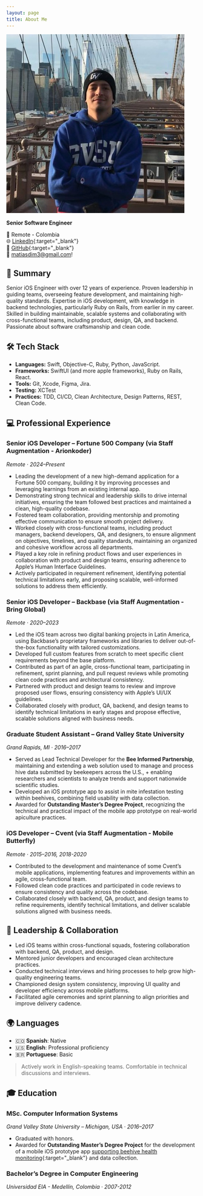 ```yaml
---
layout: page
title: About Me
---
```


<link rel="stylesheet" href="/assets/css/styles.css">

![Matías Gil](/assets/images/profile.jpg)
  
**Senior Software Engineer**  
  
📍 Remote - Colombia  
🌐 [LinkedIn](https://linkedin.com/in/matiasdim){:target="_blank"}  
🔗 [GitHub](https://github.com/matiasdim){:target="_blank"}  
📧 [matiasdim3@gmail.com](mailto:matiasdim3@gmail.com)!    
  
  
## 🧠 Summary
Senior iOS Engineer with over 12 years of experience. Proven leadership in guiding teams, overseeing feature development, and maintaining high-quality standards. Expertise in iOS development, with knowledge in backend technologies, particularly Ruby on Rails, from earlier in my career. Skilled in building maintainable, scalable systems and collaborating with cross-functional teams, including product, design, QA, and backend. Passionate about software craftsmanship and clean code.  
  
  
## 🛠️ Tech Stack
- **Languages:** Swift, Objective-C, Ruby, Python, JavaScript.
- **Frameworks:** SwiftUI (and more apple frameworks), Ruby on Rails, React.
- **Tools:** Git, Xcode, Figma, Jira.
- **Testing:** XCTest
- **Practices:** TDD, CI/CD, Clean Architecture, Design Patterns, REST, Clean Code.  
  
  
## 💻 Professional Experience
### **Senior iOS Developer – Fortune 500 Company (via Staff Augmentation - Arionkoder)**  
_Remote · 2024–Present_  
- Leading the development of a new high-demand application for a Fortune 500 company, building it by improving processes and leveraging learnings from an existing internal app.
- Demonstrating strong technical and leadership skills to drive internal initiatives, ensuring the team followed best practices and maintained a clean, high-quality codebase.
- Fostered team collaboration, providing mentorship and promoting effective communication to ensure smooth project delivery.
- Worked closely with cross-functional teams, including product managers, backend developers, QA, and designers, to ensure alignment on objectives, timelines, and quality standards, maintaining an organized and cohesive workflow across all departments.
- Played a key role in refining product flows and user experiences in collaboration with product and design teams, ensuring adherence to Apple’s Human Interface Guidelines.
- Actively participated in requirement refinement, identifying potential technical limitations early, and proposing scalable, well-informed solutions to address them efficiently.

### **Senior iOS Developer – Backbase (via Staff Augmentation - Bring Global)**  
_Remote · 2020–2023_  
- Led the iOS team across two digital banking projects in Latin America, using Backbase’s proprietary frameworks and libraries to deliver out-of-the-box functionality with tailored customizations. 
- Developed full custom features from scratch to meet specific client requirements beyond the base platform.  
- Contributed as part of an agile, cross-functional team, participating in refinement, sprint planning, and pull request reviews while promoting clean code practices and architectural consistency.  
- Partnered with product and design teams to review and improve proposed user flows, ensuring consistency with Apple’s UI/UX guidelines.  
- Collaborated closely with product, QA, backend, and design teams to identify technical limitations in early stages and propose effective, scalable solutions aligned with business needs.

### **Graduate Student Assistant – Grand Valley State University**  
_Grand Rapids, MI · 2016–2017_  
- Served as Lead Technical Developer for the **Bee Informed Partnership**, maintaining and extending a web solution used to manage and process hive data submitted by beekeepers across the U.S., + enabling researchers and scientists to analyze trends and support nationwide scientific studies.
- Developed an iOS prototype app to assist in mite infestation testing within beehives, combining field usability with data collection.  
- Awarded for **Outstanding Master’s Degree Project**, recognizing the technical and practical impact of the mobile app prototype on real-world apiculture practices.

### **iOS Developer – Cvent (via Staff Augmentation - Mobile Butterfly)**  
_Remote · 2015–2016, 2018-2020_  
- Contributed to the development and maintenance of some Cvent’s mobile applications, implementing features and improvements within an agile, cross-functional team.  
- Followed clean code practices and participated in code reviews to ensure consistency and quality across the codebase.  
- Collaborated closely with backend, QA, product, and design teams to refine requirements, identify technical limitations, and deliver scalable solutions aligned with business needs.  
  
  
## 🤝 Leadership & Collaboration
- Led iOS teams within cross-functional squads, fostering collaboration with backend, QA, product, and design.
- Mentored junior developers and encouraged clean architecture practices.
- Conducted technical interviews and hiring processes to help grow high-quality engineering teams.
- Championed design system consistency, improving UI quality and developer efficiency across mobile platforms.
- Facilitated agile ceremonies and sprint planning to align priorities and improve delivery cadence.  
  
  
## 🌍 Languages
- 🇨🇴 **Spanish**: Native
- 🇺🇸 **English**: Professional proficiency
- 🇧🇷 **Portuguese**: Basic  

> Actively work in English-speaking teams. Comfortable in technical discussions and interviews.

  
  
## 🎓 Education
### **MSc. Computer Information Systems**
_Grand Valley State University – Michigan, USA · 2016–2017_  
- Graduated with honors.
- Awarded for **Outstanding Master’s Degree Project** for the development of a mobile iOS prototype app [supporting beehive health monitoring](https://beeculture.com/the-mitecheck-app/){:target="_blank"} and data collection.

### **Bachelor’s Degree in Computer Engineering**  
_Universidad EIA - Medellín, Colombia · 2007-2012_  

